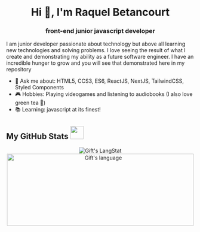 <h1 align="center">Hi 👋, I'm Raquel Betancourt </h1>
<h3 align="center">front-end junior javascript developer</h3>

I am junior developer passionate about technology but above all learning new technologies and solving problems. I love seeing the result of what I create and demonstrating my ability as a future software engineer. I have an incredible hunger to grow and you will see that demonstrated here in my repository

- 💬 Ask me about: HTML5, CCS3, ES6, ReactJS, NextJS, TailwindCSS, Styled Components
- 🎮 Hobbies: Playing videogames and listening to audiobooks (I also love green tea 🍃)
- 📚 Learning: javascript at its finest!

 ##  My GitHub Stats <img src = "https://i.pinimg.com/originals/65/c4/f4/65c4f452571be1261e9c623f7da488ac.gif" width = 35px> 

 <div align="center">
  <img align="center" src="https://github-readme-streak-stats.herokuapp.com/?user=edmblue" alt="Gift's LangStat" />
     
  <img align="center" src="https://github-readme-stats.vercel.app/api/top-langs?username=edmblue&langs_count=10&show_icons=true&locale=en&layout=compact&theme=light" alt="Gift's language" height="192px"  width="500px"/>
</div>

<!--
**edmblue/edmblue** is a ✨ _special_ ✨ repository because its `README.md` (this file) appears on your GitHub profile.

Here are some ideas to get you started:

- 🔭 I’m currently working on ...
- 🌱 I’m currently learning ...
- 👯 I’m looking to collaborate on ...
- 🤔 I’m looking for help with ...
- 💬 Ask me about ...
- 📫 How to reach me: ...
- 😄 Pronouns: ...
- ⚡ Fun fact: ...
-->

